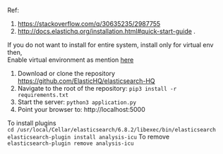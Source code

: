 Ref: 
1. https://stackoverflow.com/q/30635235/2987755  
2. http://docs.elastichq.org/installation.html#quick-start-guide . 


If you do not want to install for entire system, install only for virtual env then,  
Enable virtual environment as mention [here](https://github.com/dineshbhagat/mac-configurations#python-setup) 


1. Download or clone the repository https://github.com/ElasticHQ/elasticsearch-HQ
2. Navigate to the root of the repository: `pip3 install -r requirements.txt`
3. Start the server: `python3 application.py`
4. Point your browser to: http://localhost:5000


To install plugins  
`cd /usr/local/Cellar/elasticsearch/6.8.2/libexec/bin/elasticsearch`  
`elasticsearch-plugin install analysis-icu`
To remove  
`elasticsearch-plugin remove analysis-icu`  
